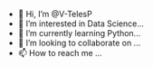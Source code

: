 - 👋 Hi, I’m @V-TelesP
- 👀 I’m interested in Data Science...
- 🌱 I’m currently learning Python...
- 💞️ I’m looking to collaborate on ...
- 📫 How to reach me ...

<!---
V-TelesP/V-TelesP is a ✨ special ✨ repository because its `README.md` (this file) appears on your GitHub profile.
You can click the Preview link to take a look at your changes.
--->
